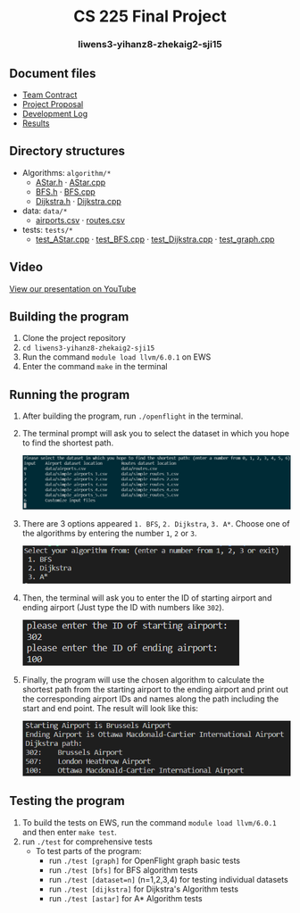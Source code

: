 <h1 align="center"> CS 225 Final Project</h1>
<h3 align="center"> liwens3-yihanz8-zhekaig2-sji15 </h3>

## Document files
* [Team Contract](CONTRACT.md)
* [Project Proposal](Project_Proposal.md)
* [Development Log](Development_Log.md)
* [Results](Results.md)

## Directory structures
* Algorithms: `algorithm/*`
  * [AStar.h](algorithm/AStar.h) · [AStar.cpp](algorithm/AStar.cpp)
  * [BFS.h](algorithm/BFS.h) · [BFS.cpp](algorithm/BFS.cpp)
  * [Dijkstra.h](algorithm/Dijkstra.h) · [Dijkstra.cpp](algorithm/Dijkstra.cpp)
* data: `data/*`
  * [airports.csv](data/airports.csv) · [routes.csv](data/routes.csv)
* tests: `tests/*`
  * [test_AStar.cpp](tests/test_AStar.cpp) · [test_BFS.cpp](tests/test_BFS.cpp) · [test_Dijkstra.cpp](tests/test_Dijkstra.cpp) · [test_graph.cpp](tests/test_graph.cpp)

## Video
[View our presentation on YouTube](https://youtu.be/Ge6wcQfbpuE)

## Building the program
1. Clone the project repository
2. `cd liwens3-yihanz8-zhekaig2-sji15`
3. Run the command `module load llvm/6.0.1` on EWS
4. Enter the command `make` in the terminal

## Running the program

1. After building the program, run `./openflight` in the terminal.

2. The terminal prompt will ask you to select the dataset in which you hope to find the shortest path.

    ![image](assets/example_choose_dataset.png)

3. There are 3 options appeared `1. BFS`, `2. Dijkstra`, `3. A*`. Choose one of the algorithms by entering the number `1`, `2` or `3`.

    ![Image text](assets/example_choose_algorithm.png)

4. Then, the terminal will ask you to enter the ID of starting airport and ending airport (Just type the ID with numbers like `302`).

    ![Image text](assets/example_set_airport.png)

5. Finally, the program will use the chosen algorithm to calculate the shortest path from the starting airport to the ending airport and print out the corresponding airport IDs and names along the path including the start and end point. The result will look like this:

    ![Image text](assets/example_result.png)

## Testing the program

1. To build the tests on EWS, run the command `module load llvm/6.0.1` and then enter `make test`.
2. run `./test` for comprehensive tests
    - To test parts of the program:
      - run `./test [graph]` for OpenFlight graph basic tests
      - run `./test [bfs]` for BFS algorithm tests
      - run `./test [dataset=n]` (n=1,2,3,4) for testing individual datasets
      - run `./test [dijkstra]` for Dijkstra's Algorithm tests
      - run `./test [astar]` for A* Algorithm tests

